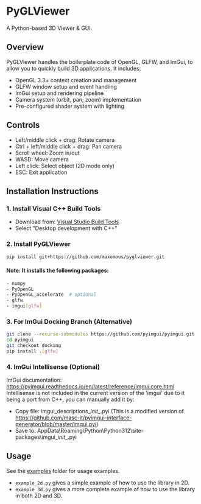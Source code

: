 # PyGLViewer

A Python-based 3D Viewer & GUI.

## Overview
PyGLViewer handles the boilerplate code of OpenGL, GLFW, and ImGui, to allow you to quickly build 3D applications.
It includes:
- OpenGL 3.3+ context creation and management
- GLFW window setup and event handling
- ImGui setup and rendering pipeline
- Camera system (orbit, pan, zoom) implementation
- Pre-configured shader system with lighting

## Controls
- Left/middle click + drag: Rotate camera
- Ctrl + left/middle click + drag: Pan camera
- Scroll wheel: Zoom in/out
- WASD: Move camera
- Left click: Select object (2D mode only)
- ESC: Exit application

## Installation Instructions

### 1. Install Visual C++ Build Tools
- Download from: [Visual Studio Build Tools](https://visualstudio.microsoft.com/visual-cpp-build-tools/)
- Select "Desktop development with C++" 

### 2. Install PyGLViewer
```bash
pip install git+https://github.com/maxomous/pyglviewer.git
```

#### Note: It installs the following packages:
```bash
- numpy
- PyOpenGL
- PyOpenGL_accelerate  # optional 
- glfw
- imgui[glfw]
```

### 3. For ImGui Docking Branch (Alternative)
```bash
git clone --recurse-submodules https://github.com/pyimgui/pyimgui.git
cd pyimgui
git checkout docking
pip install .[glfw]
```

### 4. ImGui Intellisense (Optional)
ImGui documentation: https://pyimgui.readthedocs.io/en/latest/reference/imgui.core.html
Intellisense is not included in the current version of the 'imgui' due to it being a port from C++, you can manually add it by:
- Copy file: imgui_descriptions\__init__.pyi (This is a modified version of https://github.com/masc-it/pyimgui-interface-generator/blob/master/imgui.pyi)
- Save to: AppData\Roaming\Python\Python312\site-packages\imgui\__init__.pyi 

## Usage
See the [examples](examples) folder for usage examples.
- `example_2d.py` gives a simple example of how to use the library in 2D.
- `example_3d.py` gives a more complete example of how to use the library in both 2D and 3D.
